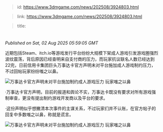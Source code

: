 > id: https://www.3dmgame.com/news/202508/3924803.html

> link: https://www.3dmgame.com/news/202508/3924803.html

> title: 

# 
_Published on Sat, 02 Aug 2025 05:59:05 GMT_

近期包括Steam、itch.io等游戏发行平台纷纷大规模下架成人游戏引发游戏圈强烈波纹震荡，背后原因已经查明来自支付商的压力，而玩家抗议联名人数已经达到22完，日前信用卡集团巨头万事达卡官方声明未对平台施加成人游戏制约压力，不过回帖玩家纷纷嗤之以鼻。

![万事达卡官方声明未对平台施加制约成人游戏压力 玩家嗤之以鼻](https://img.3dmgame.com/uploads/images/news/20250802/1754114293_630017.png)

·万事达卡官方声明，目前的报道和舆论不实，万事达卡既没有要求对所有游戏强制审查，更没有提出制约游戏开发商以及平台的要求。

·这份声明似乎想撇清本次事件的主谋关系，不过玩家们并不认账，在官方帖子的回复中多数嗤之以鼻，称就是谎言。

![万事达卡官方声明未对平台施加制约成人游戏压力 玩家嗤之以鼻](https://img.3dmgame.com/uploads/images/news/20250802/1754114308_867550.png)
